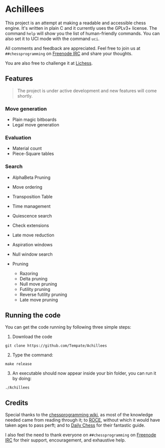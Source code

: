 # Achillees

This project is an attempt at making a readable and accessible chess engine. It's written in plain C and it currently uses the GPLv3+ license. The command `help` will show you the list of human-friendly commands. You can also set it to UCI mode with the command `uci`.

All comments and feedback are appreciated. Feel free to join us at `##chessprogramming` on [Freenode IRC](https://webchat.freenode.net) and share your thoughts.

You are also free to challenge it at [Lichess](https://lichess.org/@/Achillees).

## Features

> The project is under active development and new features will come shortly.

### Move generation
- Plain magic bitboards
- Legal move generation

### Evaluation
- Material count
- Piece-Square tables

### Search
- AlphaBeta Pruning
- Move ordering
- Transposition Table
- Time management
- Quiescence search
- Check extensions
- Late move reduction
- Aspiration windows
- Null window search

- Pruning
  - Razoring
  - Delta pruning
  - Null move pruning
  - Futility pruning
  - Reverse futility pruning
  - Late move pruning

## Running the code

You can get the code running by following three simple steps:

1. Download the code
```
git clone https://github.com/Tempate/Achillees
```

2. Type the command:
```
make release
```

3. An executable should now appear inside your bin folder, you can run it by doing: 
```
./Achillees
```

## Credits

Special thanks to the [chessprogramming wiki](https://www.chessprogramming.org/Main_Page), as most of the knowledge needed came from reading through it; to [ROCE](http://www.rocechess.ch/rocee.html), without which it would have taken ages to pass perft; and to [Daily Chess](https://www.dailychess.com/rival/programming/index.php) for their fantastic guide.

I also feel the need to thank everyone on `##chessprogramming` on [Freenode IRC](https://webchat.freenode.net) for their support, encouragement, and exhaustive help.
